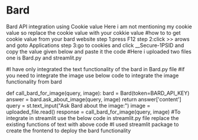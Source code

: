 # Bard
Bard API integration using Cookie value 
Here i am not mentioning my cookie value so replace the cookie value with your cokkie value
#how to to get cookie value from your bard website
step 1:press F12 
step 2:click >> arows and goto Applications
step 3:go to cookies and click __Secure-1PSID and copy the value given below and paste it the code
#Here i uploaded two files one is Bard.py and streamlit.py 

#I have only integrated the text functionality of the bard in Bard.py file
#if you need to integrate the image use below code to integrate the image functionality from bard

def call_bard_for_image(query, image):
    bard = Bard(token=BARD_API_KEY)
    answer = bard.ask_about_image(query, image)
    return answer['content']
query = st.text_input("Ask Bard about the image:")
 image = uploaded_file.read()
            response = call_bard_for_image(query, image)
#To integrate in streamlit use the below code in streamlit.py file replace the existing functions of text with above code
#I used streamlit package to create the frontend to deploy the bard functionality

